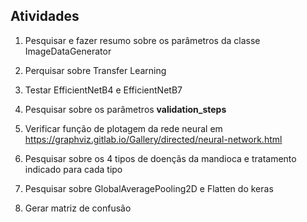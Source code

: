 ## Atividades
1. Pesquisar e fazer resumo sobre os parâmetros da classe ImageDataGenerator

2. Perquisar sobre Transfer Learning

2. Testar EfficientNetB4 e EfficientNetB7

3. Pesquisar sobre os parâmetros **validation_steps**

4. Verificar função de plotagem da rede neural em https://graphviz.gitlab.io/Gallery/directed/neural-network.html

5. Pesquisar sobre os 4 tipos de doençãs da mandioca e tratamento indicado para cada tipo

6. Pesquisar sobre GlobalAveragePooling2D e Flatten do keras

7. Gerar matriz de confusão